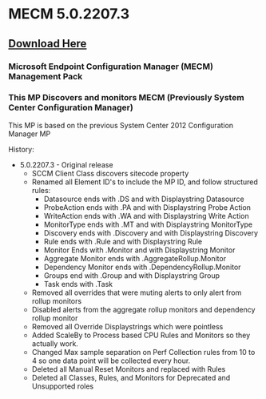 # MECM 5.0.2207.3

## [Download Here][Download]

[Download]: https://github.com/thekevinholman/MECM/archive/refs/heads/main.zip

### Microsoft Endpoint Configuration Manager (MECM) Management Pack  
### This MP Discovers and monitors MECM (Previously System Center Configuration Manager)

This MP is based on the previous System Center 2012 Configuration Manager MP

History:
* 5.0.2207.3 - Original release
  * SCCM Client Class discovers sitecode property
  * Renamed all Element ID's to include the MP ID, and follow structured rules:
    * Datasource ends with .DS and with Displaystring Datasource
    * ProbeAction ends with .PA and with Displaystring Probe Action
    * WriteAction ends with .WA and with Displaystring Write Action
    * MonitorType ends with .MT and with Displaystring MonitorType
    * Discovery ends with .Discovery and with Displaystring Discovery
    * Rule ends with .Rule and with Displaystring Rule
    * Monitor Ends with .Monitor and with Displaystring Monitor
    * Aggregate Monitor ends with .AggregateRollup.Monitor
    * Dependency Monitor ends with .DependencyRollup.Monitor
    * Groups end with .Group and with Displaystring Group
    * Task ends with .Task
  * Removed all overrides that were muting alerts to only alert from rollup monitors
  * Disabled alerts from the aggregate rollup monitors and dependency rollup monitor
  * Removed all Override Displaystrings which were pointless
  * Added ScaleBy to Process based CPU Rules and Monitors so they actually work.
  * Changed Max sample separation on Perf Collection rules from 10 to 4 so one data point will be collected every hour.
  * Deleted all Manual Reset Monitors and replaced with Rules
  * Deleted all Classes, Rules, and Monitors for Deprecated and Unsupported roles
